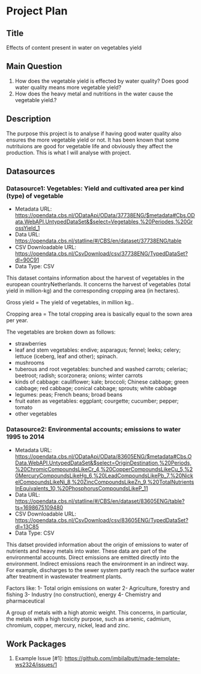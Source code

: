 # Project Plan

## Title
<!-- Give your project a short title. -->
Effects of content present in water on vegetables yield

## Main Question

<!-- Think about one main question you want to answer based on the data. -->
1. How does the vegetable yield is effected by water quality? Does good water quality means more vegetable yield?
2. How does the heavy metal and nutritions in the water cause the vegetable yield.?

## Description

<!-- Describe your data science project in max. 200 words. Consider writing about why and how you attempt it. -->
The purpose this project is to analyse if having good water quality also ensures the more vegetable yield
or not. It has been known that some nutrituions are good for vegetable life and obviously they affect
the production. This is what I will analyse with project.

## Datasources

<!-- Describe each datasources you plan to use in a section. Use the prefic "DatasourceX" where X is the id of the datasource. -->

### Datasource1: Vegetables: Yield and cultivated area per kind (type) of vegetable
* Metadata URL: https://opendata.cbs.nl/ODataApi/OData/37738ENG/$metadata#Cbs.OData.WebAPI.UntypedDataSet&$select=Vegetables,%20Periodes,%20GrossYield_1 
* Data URL:  https://opendata.cbs.nl/statline/#/CBS/en/dataset/37738ENG/table
* CSV Downloadable URL: https://opendata.cbs.nl/CsvDownload/csv/37738ENG/TypedDataSet?dl=90C91
* Data Type: CSV


This dataset contains information about the harvest of vegetables in the european countryNetherlands.
It concerns the harvest of vegetables (total yield in million-kg) and the corresponding cropping area (in hectares).

Gross yield = The yield of vegetables, in million kg..

Cropping area = The total cropping area is basically equal to the sown area per year.

The vegetables are broken down as follows:
- strawberries
- leaf and stem vegetables: endive; asparagus; fennel; leeks; celery; lettuce (iceberg, leaf and other); spinach.
- mushrooms
- tuberous and root vegetables: bunched and washed carrots; celeriac; beetroot; radish; scorzonera; onions; winter carrots
- kinds of cabbage: cauliflower; kale; broccoli; Chinese cabbage; green cabbage; red cabbage; conical cabbage; sprouts; white cabbage
- legumes: peas; French beans; broad beans
- fruit eaten as vegetables: eggplant; courgette; cucumber; pepper; tomato
- other vegetables

### Datasource2: Environmental accounts; emissions to water 1995 to 2014
* Metadata URL: https://opendata.cbs.nl/ODataApi/OData/83605ENG/$metadata#Cbs.OData.WebAPI.UntypedDataSet&$select=OriginDestination,%20Periods,%20ChromicCompoundsLikeCr_4,%20CopperCompoundsLikeCu_5,%20MercuryCompoundsLikeHg_6,%20LeadCompoundsLikePb_7,%20NickelCompoundsLikeNi_8,%20ZincCompoundsLikeZn_9,%20TotalNutrientsInEquivalents_10,%20PhosphorusCompoundsLikeP_11 
* Data URL: https://opendata.cbs.nl/statline/#/CBS/en/dataset/83605ENG/table?ts=1698675109480
* CSV Downloadable URL: https://opendata.cbs.nl/CsvDownload/csv/83605ENG/TypedDataSet?dl=13C85 
* Data Type: CSV

This datset provided information about the origin of emissions to water of nutrients and heavy metals into water. These data are part of the environmental accounts. Direct emissions are emitted directly into the environment. Indirect emissions reach the environment in an indirect way. For example, discharges to the sewer system partly reach the surface water after treatment in wastewater treatment plants.

Factors like:
1- Total origin emissions on water
2- Agriculture, forestry and fishing
3- Industry (no construction), energy
4- Chemistry and pharmaceutical

A group of metals with a high atomic weight. This concerns, in particular, the metals with a high toxicity purpose, such as arsenic, cadmium, chromium, copper, mercury, nickel, lead and zinc.

## Work Packages

<!-- List of work packages ordered sequentially, each pointing to an issue with more details. -->

1. Example Issue [#1]: https://github.com/imbilalbutt/made-template-ws2324/issues/1
